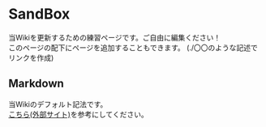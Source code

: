 # SandBox
当Wikiを更新するための練習ページです。ご自由に編集ください！  
このページの配下にページを追加することもできます。 (./〇〇のような記述でリンクを作成)  

## Markdown
当Wikiのデフォルト記法です。  
[こちら(外部サイト)](https://www.markdown.jp/what-is-markdown/)を参考にしてください。  
